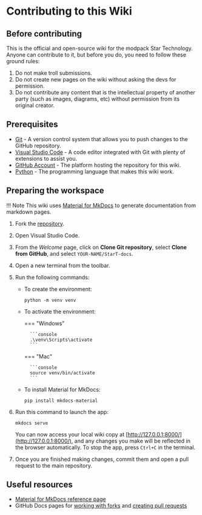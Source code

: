 # Contributing to this Wiki

## Before contributing

This is the official and open-source wiki for the modpack Star Technology. Anyone can contribute to it, but before you do, you need to follow these ground rules:

1. Do not make troll submissions.
2. Do not create new pages on the wiki without asking the devs for permission.
3. Do not contribute any content that is the intellectual property of another party (such as images, diagrams, etc) without permission from its original creator.

## Prerequisites

- [Git](https://git-scm.com/downloads) - A version control system that allows you to push changes to the GitHub repository.
- [Visual Studio Code](https://code.visualstudio.com/download) - A code editor integrated with Git with plenty of extensions to assist you.
- [GitHub Account](https://github.com/) - The platform hosting the repository for this wiki.
- [Python](https://www.python.org/downloads/) - The programming language that makes this wiki work.

## Preparing the workspace

!!! Note
    This wiki uses [Material for MkDocs](https://squidfunk.github.io/mkdocs-material/) to generate documentation from markdown pages.

1. Fork the [repository](https://github.com/trulyno/StarT-docs).
2. Open Visual Studio Code.
3. From the *Welcome* page, click on **Clone Git repository**, select **Clone from GitHub**, and select `YOUR-NAME/StarT-docs`.
4. Open a new terminal from the toolbar.
5. Run the following commands:

    - To create the environment:

        ```console
        python -m venv venv
        ```

    - To activate the environment:

        === "Windows"

            ```console
            .\venv\Scripts\activate
            ```

        === "Mac"

            ```console
            source venv/bin/activate
            ```

    - To install Material for MkDocs:

        ```console
        pip install mkdocs-material
        ```

6. Run this command to launch the app:
    ```console
    mkdocs serve
    ```
    You can now access your local wiki copy at [http://127.0.0.1:8000/](http://127.0.0.1:8000/), and any changes you make will be reflected in the browser automatically. To stop the app, press `Ctrl+C` in the terminal.
7. Once you are finished making changes, commit them and open a pull request to the main repository.

## Useful resources

- [Material for MkDocs reference page](https://squidfunk.github.io/mkdocs-material/reference/)
- GitHub Docs pages for [working with forks](https://docs.github.com/en/pull-requests/collaborating-with-pull-requests/working-with-forks/fork-a-repo) and [creating pull requests](https://docs.github.com/en/pull-requests/collaborating-with-pull-requests/proposing-changes-to-your-work-with-pull-requests/creating-a-pull-request-from-a-fork)

